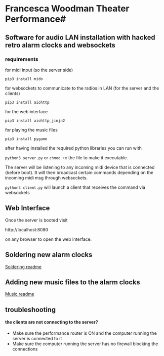 # Francesca Woodman Theater Performance#

## Software for audio LAN installation with hacked retro alarm clocks and websockets ##

### requirements ###
for midi input (so the server side)

`pip3 install mido`

for websockets to communicate to the radios in LAN (for the server and the clients)

`pip3 install aiohttp`

for the web interface

`pip3 install aiohttp_jinja2`

for playing the music files

`pip3 install pygame`


after having installed the required python libraries you can run with

`python3 server.py` or `chmod +x` the file to make it executable.

The server will be listening to any incoming midi device that is connected (before boot). It will then broadcast certain commands depending on the incoming midi msg through websockets.

`python3 client.py` will launch a client that receives the command via websockets


## Web Interface ##
Once the server is booted visit

http://localhost:8080

on any browser to open the web interface.


## Soldering new alarm clocks ##
[Soldering readme](SOLDERING.md)

## Adding new music files to the alarm clocks ##
[Music readme](music_files/README.md)

## troubleshooting ##

#### the clients are not connecting to the server? ####
  - Make sure the performance router is ON and the computer running the server is connected to it
  - Make sure the computer running the server has no firewall blocking the connections
